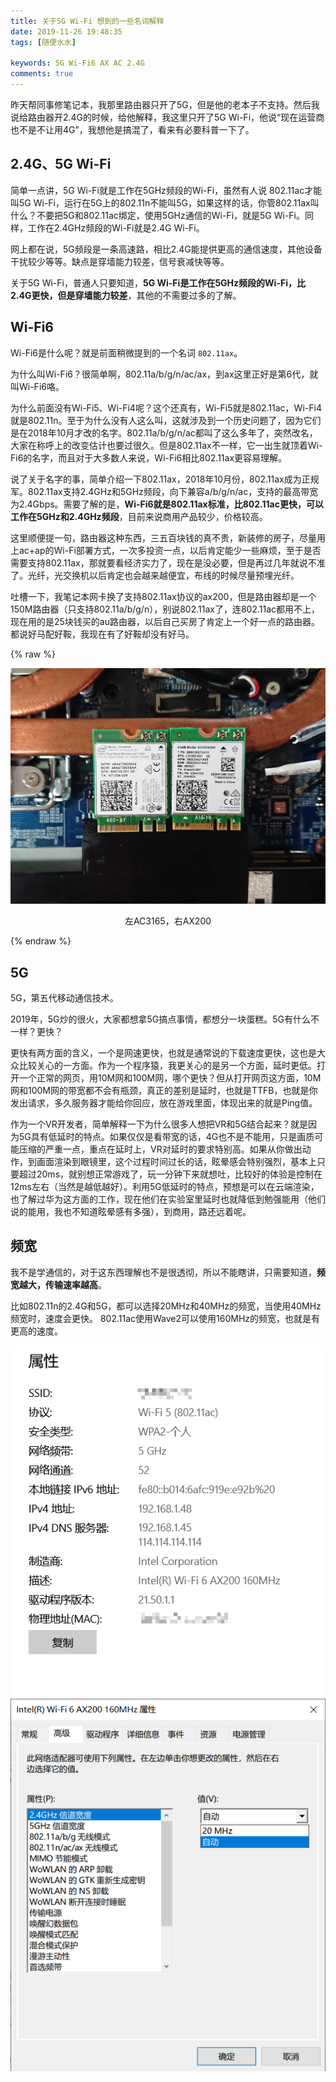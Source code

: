 ```yaml
---
title: 关于5G Wi-Fi 想到的一些名词解释
date: 2019-11-26 19:48:35
tags: [随便水水]

keywords: 5G Wi-Fi6 AX AC 2.4G
comments: true
---
```


昨天帮同事修笔记本，我那里路由器只开了5G，但是他的老本子不支持。然后我说给路由器开2.4G的时候，给他解释，我这里只开了5G Wi-Fi，他说“现在运营商也不是不让用4G”，我想他是搞混了，看来有必要科普一下了。

<!-- more -->

## 2.4G、5G Wi-Fi

简单一点讲，5G Wi-Fi就是工作在5GHz频段的Wi-Fi，虽然有人说 802.11ac才能叫5G Wi-Fi，运行在5G上的802.11n不能叫5G，如果这样的话，你管802.11ax叫什么？不要把5G和802.11ac绑定，使用5GHz通信的Wi-Fi，就是5G Wi-Fi。同样，工作在2.4GHz频段的Wi-Fi就是2.4G Wi-Fi。

网上都在说，5G频段是一条高速路，相比2.4G能提供更高的通信速度，其他设备干扰较少等等。缺点是穿墙能力较差，信号衰减快等等。

关于5G Wi-Fi，普通人只要知道，**5G Wi-Fi是工作在5GHz频段的Wi-Fi，比2.4G更快，但是穿墙能力较差**，其他的不需要过多的了解。

## Wi-Fi6

Wi-Fi6是什么呢？就是前面稍微提到的一个名词 `802.11ax`。

为什么叫Wi-Fi6？很简单啊，802.11a/b/g/n/ac/ax，到ax这里正好是第6代，就叫Wi-Fi6咯。

为什么前面没有Wi-Fi5、Wi-Fi4呢？这个还真有，Wi-Fi5就是802.11ac，Wi-Fi4就是802.11n。至于为什么没有人这么叫，这就涉及到一个历史问题了，因为它们是在2018年10月才改的名字。802.11a/b/g/n/ac都叫了这么多年了，突然改名，大家在称呼上的改变估计也要过很久。但是802.11ax不一样，它一出生就顶着Wi-Fi6的名字，而且对于大多数人来说，Wi-Fi6相比802.11ax更容易理解。

说了关于名字的事，简单介绍一下802.11ax，2018年10月份，802.11ax成为正规军。802.11ax支持2.4GHz和5GHz频段，向下兼容a/b/g/n/ac，支持的最高带宽为2.4Gbps。需要了解的是，**Wi-Fi6就是802.11ax标准，比802.11ac更快，可以工作在5GHz和2.4GHz频段**，目前来说商用产品较少，价格较高。

这里顺便提一句，路由器这种东西，三五百块钱的真不贵，新装修的房子，尽量用上ac+ap的Wi-Fi部署方式，一次多投资一点，以后肯定能少一些麻烦，至于是否需要支持802.11ax，那就要看经济实力了，现在是没必要，但是再过几年就说不准了。光纤，光交换机以后肯定也会越来越便宜，布线的时候尽量预埋光纤。

吐槽一下，我笔记本网卡换了支持802.11ax协议的ax200，但是路由器却是一个150M路由器（只支持802.11a/b/g/n），别说802.11ax了，连802.11ac都用不上，现在用的是25块钱买的au路由器，以后自己买房了肯定上一个好一点的路由器。都说好马配好鞍，我现在有了好鞍却没有好马。

{% raw %}
<center><img width="960px" alt="左AC3165，右AX200" src="/assets/img/2019/DSC_0090.jpg"><p>左AC3165，右AX200</p></center>
{% endraw %}

## 5G

5G，第五代移动通信技术。

2019年，5G炒的很火，大家都想拿5G搞点事情，都想分一块蛋糕。5G有什么不一样？更快？

更快有两方面的含义，一个是网速更快，也就是通常说的下载速度更快，这也是大众比较关心的一方面。作为一个程序猿，我更关心的是另一个方面，延时更低。打开一个正常的网页，用10M网和100M网，哪个更快？但从打开网页这方面，10M网和100M网的带宽都不会有瓶颈，真正的差别是延时，也就是TTFB，也就是你发出请求，多久服务器才能给你回应，放在游戏里面，体现出来的就是Ping值。

作为一个VR开发者，简单解释一下为什么很多人想把VR和5G结合起来？就是因为5G具有低延时的特点。如果仅仅是看带宽的话，4G也不是不能用，只是画质可能压缩的严重一点，重点在延时上，VR对延时的要求特别高。如果从你做出动作，到画面渲染到眼镜里，这个过程时间过长的话，眩晕感会特别强烈，基本上只要超过20ms，就别想正常游戏了，玩一分钟下来就想吐，比较好的体验是控制在12ms左右（当然是越低越好）。利用5G低延时的特点，预想是可以在云端渲染，也了解过华为这方面的工作，现在他们在实验室里延时也就降低到勉强能用（他们说的能用，我也不知道眩晕感有多强），到商用，路还远着呢。

## 频宽

我不是学通信的，对于这东西理解也不是很透彻，所以不能瞎讲，只需要知道，**频宽越大，传输速率越高**。

比如802.11n的2.4G和5G，都可以选择20MHz和40MHz的频宽，当使用40MHz频宽时，速度会更快。
802.11ac使用Wave2可以使用160MHz的频宽，也就是有更高的速度。

![WiFi属性](/assets/img/2019/s.png) ![无线网卡设置](/assets/img/2019/s1.png)

